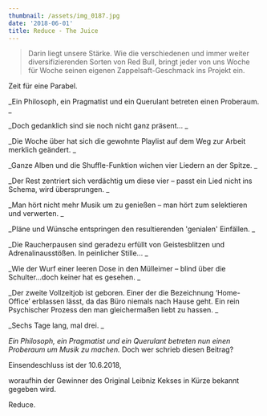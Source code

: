 ```yaml
---
thumbnail: /assets/img_0187.jpg
date: '2018-06-01'
title: Reduce - The Juice
---
```

> Darin liegt unsere Stärke. Wie die verschiedenen und immer weiter diversifizierenden Sorten von Red Bull, bringt jeder von uns Woche für Woche seinen eigenen Zappelsaft-Geschmack ins Projekt ein.

Zeit für eine Parabel.

_Ein Philosoph, ein Pragmatist und ein Querulant betreten einen Proberaum._

_Doch gedanklich sind sie noch nicht ganz präsent…_

_Die Woche über hat sich die gewohnte Playlist auf dem Weg zur Arbeit merklich geändert._

_Ganze Alben und die Shuffle-Funktion wichen vier Liedern an der Spitze._

_Der Rest zentriert sich verdächtig um diese vier – passt ein Lied nicht ins Schema, wird übersprungen._

_Man hört nicht mehr Musik um zu genießen – man hört zum selektieren und verwerten._

_Pläne und Wünsche entspringen den resultierenden 'genialen' Einfällen._

_Die Raucherpausen sind geradezu erfüllt von Geistesblitzen und Adrenalinausstößen. In peinlicher Stille..._

_Wie der Wurf einer leeren Dose in den Mülleimer – blind über die Schulter...doch keiner hat es gesehen._

_Der zweite Vollzeitjob ist geboren. Einer der die Bezeichnung ‘Home-Office’ erblassen lässt, da das Büro niemals nach Hause geht. Ein rein Psychischer Prozess den man gleichermaßen liebt zu hassen._

_Sechs Tage lang, mal drei._

_Ein Philosoph, ein Pragmatist und ein Querulant betreten nun einen Proberaum um Musik zu machen._ Doch wer schrieb diesen Beitrag?

Einsendeschluss ist der 10.6.2018,

woraufhin der Gewinner des Original Leibniz Kekses in Kürze bekannt gegeben wird.

Reduce.

